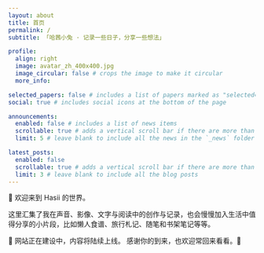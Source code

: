 ```yaml
---
layout: about
title: 首页
permalink: /
subtitle: 「哈茜小兔 · 记录一些日子，分享一些想法」

profile:
  align: right
  image: avatar_zh_400x400.jpg
  image_circular: false # crops the image to make it circular
  more_info: 

selected_papers: false # includes a list of papers marked as "selected={true}"
social: true # includes social icons at the bottom of the page

announcements:
  enabled: false # includes a list of news items
  scrollable: true # adds a vertical scroll bar if there are more than 3 news items
  limit: 5 # leave blank to include all the news in the `_news` folder

latest_posts:
  enabled: false
  scrollable: true # adds a vertical scroll bar if there are more than 3 new posts items
  limit: 3 # leave blank to include all the blog posts
---
```

👋 欢迎来到 Hasii 的世界。

这里汇集了我在声音、影像、文字与阅读中的创作与记录，也会慢慢加入生活中值得分享的小片段，比如懒人食谱、旅行札记、随笔和书架笔记等等。

🌱 网站正在建设中，内容将陆续上线。
感谢你的到来，也欢迎常回来看看。🌙



